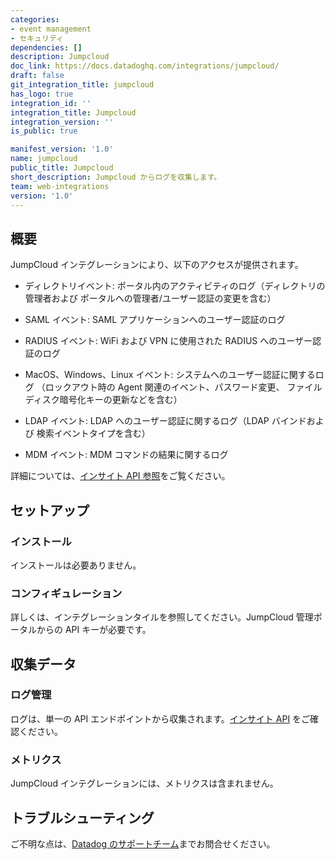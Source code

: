 ```yaml
---
categories:
- event management
- セキュリティ
dependencies: []
description: Jumpcloud
doc_link: https://docs.datadoghq.com/integrations/jumpcloud/
draft: false
git_integration_title: jumpcloud
has_logo: true
integration_id: ''
integration_title: Jumpcloud
integration_version: ''
is_public: true

manifest_version: '1.0'
name: jumpcloud
public_title: Jumpcloud
short_description: Jumpcloud からログを収集します。
team: web-integrations
version: '1.0'
---
```


## 概要

JumpCloud インテグレーションにより、以下のアクセスが提供されます。

- ディレクトリイベント: ポータル内のアクティビティのログ（ディレクトリの管理者および
  ポータルへの管理者/ユーザー認証の変更を含む）

- SAML イベント: SAML アプリケーションへのユーザー認証のログ

- RADIUS イベント: WiFi および VPN に使用された RADIUS へのユーザー認証のログ

- MacOS、Windows、Linux イベント: システムへのユーザー認証に関するログ
  （ロックアウト時の Agent 関連のイベント、パスワード変更、
  ファイルディスク暗号化キーの更新などを含む）

- LDAP イベント: LDAP へのユーザー認証に関するログ（LDAP バインドおよび
  検索イベントタイプを含む）

- MDM イベント: MDM コマンドの結果に関するログ

詳細については、[インサイト API 参照][1]をご覧ください。

## セットアップ

### インストール

インストールは必要ありません。

### コンフィギュレーション

詳しくは、インテグレーションタイルを参照してください。JumpCloud 管理ポータルからの API キーが必要です。

## 収集データ

### ログ管理

ログは、単一の API エンドポイントから収集されます。[インサイト API][1] をご確認ください。

### メトリクス

JumpCloud インテグレーションには、メトリクスは含まれません。

## トラブルシューティング

ご不明な点は、[Datadog のサポートチーム][2]までお問合せください。

[1]: https://docs.jumpcloud.com/api/insights/directory/1.0/index.html
[2]: https://docs.datadoghq.com/ja/help/
